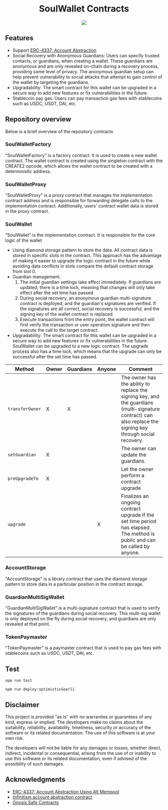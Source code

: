 <div align="center">
  <h1 align="center">SoulWallet Contracts</h1>
</div>

<div align="center">
<img src="https://raw.githubusercontent.com/proofofsoulprotocol/soul-wallet-packages/main/src/assets/logo.svg">
</div>

## Features
+ Support [ERC-4337: Account Abstraction](https://eips.ethereum.org/EIPS/eip-4337)
+ Social Recovery with Anonymous Guardians: Users can specify trusted contacts, or guardians, when creating a wallet. These guardians are anonymous and are only revealed on-chain during a recovery process, providing some level of privacy. The anonymous guardian setup can help prevent vulnerability to social attacks that attempt to gain control of the wallet by targeting the guardians.
+ Upgradability: The smart contract for this wallet can be upgraded in a secure way to add new features or fix vulnerabilities in the future.
+ Stablecoin pay gas: Users can pay transaction gas fees with stablecoins such as USDC, USDT, DAI, etc.

## Repository overview

Below is a brief overview of the repository contracts

### SoulWalletFactory

"SoulWalletFactory" is a factory contract. It is used to create a new wallet contract. The wallet contract is created using the singleton contract with the CREATE2 opcode, which allows the wallet contract to be created with a deterministic address.

### SoulWalletProxy
"SoulWalletProxy" is a proxy contract that manages the implementation contract address and is responsible for forwarding delegate calls to the implementation contract. Additionally, users' contract wallet data is stored in the proxy contract.

### SoulWallet
"SoulWallet" is the implementation contract. It is responsible for the core logic of the wallet
+ Using diamond storage pattern to store the data. All contract data is stored in specific slots in the contract. This approach has the advantage of making it easier to upgrade the logic contract in the future while avoiding data conflicts in slots compare the default contract storage from slot 0.
+ Guardian management.
  1. The initial guardian settings take effect immediately. If guardians are updated, there is a time lock, meaning that changes will only take effect after the set time has passed.
  2. During social recovery, an anonymous guardian multi-signature contract is deployed, and the guardian's signatures are verified. If the signatures are all correct, social recovery is successful, and the signing key of the wallet contract is replaced.
  3. Execute transactions from the entry point, the wallet contract will first verify the transaction or user operation signature and then execute the call to the target contract.
+ Upgradability: The smart contract for this wallet can be upgraded in a secure way to add new features or fix vulnerabilities in the future. SoulWallet can be upgraded to a new logic contract. The upgrade process also has a time lock, which means that the upgrade can only be successful after the set time has passed.

| Method                        | Owner  | Guardians| Anyone | Comment                                                                                         |
| ----------------------------  | ------ | ------   | ------ | ----------------------------------------------------------------------------------------------- |
| `transferOwner`               | X      | X        |        |  The owner has the ability to replace the signing key, and the guardians (multi-signature contract) can also replace the signing key through social recovery.
|`setGuardian`     | X      |          |        |  The owner can update the guardians.                                               |
| `preUpgradeTo`              | X      |          |        |  Let the owner perform a contract upgrade                                             |
| `upgrade`            |        |          |   X    | Finalizes an ongoing contract upgrade if the set time period has elapsed. The method is public and can be called by anyone. |

### AccountStorage
"AccountStorage" is a library contract that uses the diamond storage pattern to store data in a particular position in the contract storage.

### GuardianMultiSigWallet
"GuardianMultiSigWallet" is a multi-signature contract that is used to verify the signatures of the guardians during social recovery. This multi-sig wallet is only deployed on the fly during social recovery, and guardians are only revealed at that point.

### TokenPaymaster
"TokenPaymaster" is a paymaster contract that is used to pay gas fees with stablecoins such as USDC, USDT, DAI, etc.

## Test
```shell
npm run test
```

```shell
npm run deploy:optimisticGoerli
```
## Disclaimer
This project is provided "as is" with no warranties or guarantees of any kind, express or implied. The developers make no claims about the suitability, reliability, availability, timeliness, security or accuracy of the software or its related documentation. The use of this software is at your own risk.

The developers will not be liable for any damages or losses, whether direct, indirect, incidental or consequential, arising from the use of or inability to use this software or its related documentation, even if advised of the possibility of such damages.

## Acknowledgments
* <a href='https://eips.ethereum.org/EIPS/eip-4337'>ERC-4337: Account Abstraction Using Alt Mempool</a>
* <a href='https://github.com/eth-infinitism/account-abstraction'>Infinitism account abstraction contract</a>
* <a href='https://github.com/safe-global/safe-contracts'>Gnosis Safe Contracts</a>
